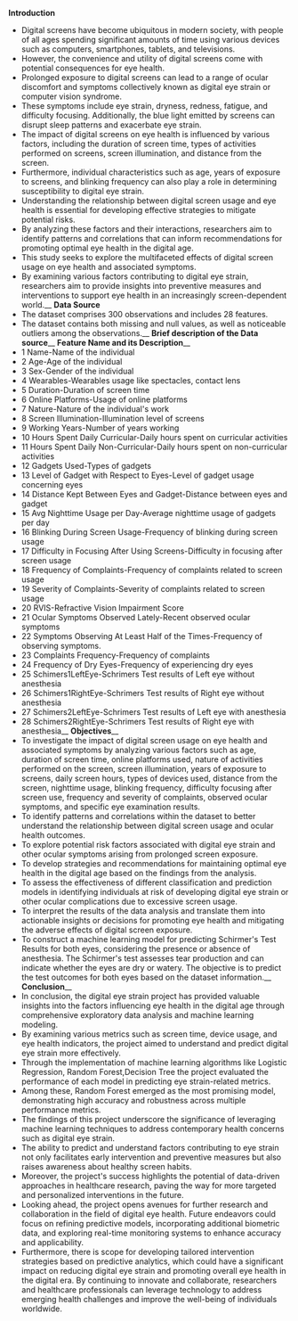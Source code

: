 **Introduction**
- Digital screens have become ubiquitous in modern society, with people of all ages spending significant amounts of time using various devices such as computers, smartphones, tablets, and televisions. 
- However, the convenience and utility of digital screens come with potential consequences for eye health. 
- Prolonged exposure to digital screens can lead to a range of ocular discomfort and symptoms collectively known as digital eye strain or computer vision syndrome.
- These symptoms include eye strain, dryness, redness, fatigue, and difficulty focusing. Additionally, the blue light emitted by screens can disrupt sleep patterns and exacerbate eye strain.
- The impact of digital screens on eye health is influenced by various factors, including the duration of screen time, types of activities performed on screens, screen illumination, and distance from the screen. 
- Furthermore, individual characteristics such as age, years of exposure to screens, and blinking frequency can also play a role in determining susceptibility to digital eye strain.
- Understanding the relationship between digital screen usage and eye health is essential for developing effective strategies to mitigate potential risks. 
- By analyzing these factors and their interactions, researchers aim to identify patterns and correlations that can inform recommendations for promoting optimal eye health in the digital age.
- This study seeks to explore the multifaceted effects of digital screen usage on eye health and associated symptoms. 
- By examining various factors contributing to digital eye strain, researchers aim to provide insights into preventive measures and interventions to support eye health in an increasingly screen-dependent world.__
**Data Source**
- The dataset comprises 300 observations and includes 28 features.
- The dataset contains both missing and null values, as well as noticeable outliers among the observations.__
**Brief description of the Data source**__
**Feature Name and its Description**__
- 1	  Name-Name of the individual
- 2	  Age-Age of the individual
- 3	  Sex-Gender of the individual
- 4	  Wearables-Wearables usage like spectacles, contact lens 
- 5	  Duration-Duration of screen time
- 6	  Online Platforms-Usage of online platforms
- 7	  Nature-Nature of the individual's work
- 8	  Screen Illumination-Illumination level of screens
- 9	  Working Years-Number of years working
- 10	Hours Spent Daily Curricular-Daily hours spent on curricular activities
- 11	Hours Spent Daily Non-Curricular-Daily hours spent on non-curricular activities
- 12	Gadgets Used-Types of gadgets 
- 13	Level of Gadget with Respect to Eyes-Level of gadget usage concerning eyes
- 14	Distance Kept Between Eyes and Gadget-Distance between eyes and gadget
- 15	Avg Nighttime Usage per Day-Average nighttime usage of gadgets per day
- 16	Blinking During Screen Usage-Frequency of blinking during screen usage
- 17	Difficulty in Focusing After Using Screens-Difficulty in focusing after screen usage
- 18	Frequency of Complaints-Frequency of complaints related to screen usage
- 19	Severity of Complaints-Severity of complaints related to screen usage
- 20	RVIS-Refractive Vision Impairment Score
- 21	Ocular Symptoms Observed Lately-Recent observed ocular symptoms
- 22	Symptoms Observing At Least Half of the Times-Frequency of observing symptoms.
- 23	Complaints Frequency-Frequency of complaints
- 24	Frequency of Dry Eyes-Frequency of experiencing dry eyes
- 25	Schimers1LeftEye-Schrimers Test results of Left eye without anesthesia
- 26	Schimers1RightEye-Schrimers Test results of Right eye without anesthesia
- 27	Schimers2LeftEye-Schrimers Test results of Left eye with anesthesia
- 28	Schimers2RightEye-Schrimers Test results of Right eye with anesthesia__
**Objectives**__
- To investigate the impact of digital screen usage on eye health and associated symptoms by analyzing various factors such as age, duration of screen time, online platforms used, nature of activities performed on the screen, screen illumination, years of exposure to screens, daily screen hours, types of devices used, distance from the screen, nighttime usage, blinking frequency, difficulty focusing after screen use, frequency and severity of complaints, observed ocular symptoms, and specific eye examination results.
- To identify patterns and correlations within the dataset to better understand the relationship between digital screen usage and ocular health outcomes.
- To explore potential risk factors associated with digital eye strain and other ocular symptoms arising from prolonged screen exposure.
- To develop strategies and recommendations for maintaining optimal eye health in the digital age based on the findings from the analysis.
- To assess the effectiveness of different classification and prediction models in identifying individuals at risk of developing digital eye strain or other ocular complications due to excessive screen usage.
- To interpret the results of the data analysis and translate them into actionable insights or decisions for promoting eye health and mitigating the adverse effects of digital screen exposure.
- To construct a machine learning model for predicting Schirmer's Test Results for both eyes, considering the presence or absence of anesthesia. The Schirmer's test assesses tear production and can indicate whether the eyes are dry or watery. The objective is to predict the test outcomes for both eyes based on the dataset information.__
**Conclusion**__
- In conclusion, the digital eye strain project has provided valuable insights into the factors influencing eye health in the digital age through comprehensive exploratory data analysis and machine learning modeling.
- By examining various metrics such as screen time, device usage, and eye health indicators, the project aimed to understand and predict digital eye strain more effectively.
- Through the implementation of machine learning algorithms like Logistic Regression, Random Forest,Decision Tree the project evaluated the performance of each model in predicting eye strain-related metrics.
- Among these, Random Forest emerged as the most promising model, demonstrating high accuracy and robustness across multiple performance metrics.
- The findings of this project underscore the significance of leveraging machine learning techniques to address contemporary health concerns such as digital eye strain.
- The ability to predict and understand factors contributing to eye strain not only facilitates early intervention and preventive measures but also raises awareness about healthy screen habits.
- Moreover, the project's success highlights the potential of data-driven approaches in healthcare research, paving the way for more targeted and personalized interventions in the future.
- Looking ahead, the project opens avenues for further research and collaboration in the field of digital eye health. Future endeavors could focus on refining predictive models, incorporating additional biometric data, and exploring real-time monitoring systems to enhance accuracy and applicability.
- Furthermore, there is scope for developing tailored intervention strategies based on predictive analytics, which could have a significant impact on reducing digital eye strain and promoting overall eye health in the digital era. By continuing to innovate and collaborate, researchers and healthcare professionals can leverage technology to address emerging health challenges and improve the well-being of individuals worldwide.
